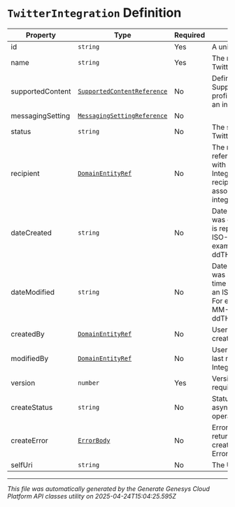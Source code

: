 # `TwitterIntegration` Definition

| Property | Type | Required | Description |
|----------|------|----------|-------------|
| id | `string` | Yes | A unique Integration ID |
| name | `string` | Yes | The name of the Twitter Integration |
| supportedContent | [`SupportedContentReference`](supportedcontentreference-definition.md) | No | Defines the SupportedContent profile configured for an integration |
| messagingSetting | [`MessagingSettingReference`](messagingsettingreference-definition.md) | No |  |
| status | `string` | No | The status of the Twitter Integration |
| recipient | [`DomainEntityRef`](domainentityref-definition.md) | No | The recipient reference associated with the Twitter Integration This recipient is used to associate a flow to an integration |
| dateCreated | `string` | No | Date this Integration was created. Date time is represented as an ISO-8601 string. For example: yyyy-MM-ddTHH:mm:ss[.mmm]Z |
| dateModified | `string` | No | Date this Integration was modified. Date time is represented as an ISO-8601 string. For example: yyyy-MM-ddTHH:mm:ss[.mmm]Z |
| createdBy | [`DomainEntityRef`](domainentityref-definition.md) | No | User reference that created this Integration |
| modifiedBy | [`DomainEntityRef`](domainentityref-definition.md) | No | User reference that last modified this Integration |
| version | `number` | Yes | Version number required for updates |
| createStatus | `string` | No | Status of asynchronous create operation |
| createError | [`ErrorBody`](errorbody-definition.md) | No | Error information returned, if createStatus is set to Error |
| selfUri | `string` | No | The URI for this object |

---

*This file was automatically generated by the Generate Genesys Cloud Platform API classes utility on 2025-04-24T15:04:25.595Z*